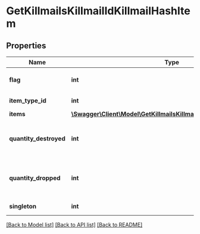 # GetKillmailsKillmailIdKillmailHashItem

## Properties
Name | Type | Description | Notes
------------ | ------------- | ------------- | -------------
**flag** | **int** | Flag for the location of the item | 
**item_type_id** | **int** | item_type_id integer | 
**items** | [**\Swagger\Client\Model\GetKillmailsKillmailIdKillmailHashItemsItem[]**](GetKillmailsKillmailIdKillmailHashItemsItem.md) | items array | [optional] 
**quantity_destroyed** | **int** | How many of the item were destroyed if any | [optional] 
**quantity_dropped** | **int** | How many of the item were dropped if any | [optional] 
**singleton** | **int** | singleton integer | 

[[Back to Model list]](../README.md#documentation-for-models) [[Back to API list]](../README.md#documentation-for-api-endpoints) [[Back to README]](../README.md)


